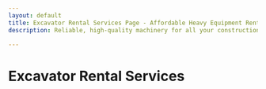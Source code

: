 ```yaml
---
layout: default
title: Excavator Rental Services Page - Affordable Heavy Equipment Rental
description: Reliable, high-quality machinery for all your construction needs.

---
```


<h1>Excavator Rental Services</h1>
